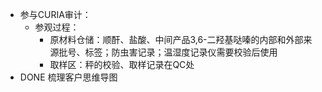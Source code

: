 - 参与CURIA审计：
	- 参观过程：
		- 原材料仓储：顺酐、盐酸、中间产品3,6-二羟基哒嗪的内部和外部来源批号、标签；防虫害记录；温湿度记录仪需要校验后使用
		- 取样区：秤的校验、取样记录在QC处
- DONE 梳理客户思维导图